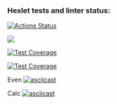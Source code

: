 ### Hexlet tests and linter status:
[![Actions Status](https://github.com/ToshiKajitsu/frontend-project-lvl1/workflows/hexlet-check/badge.svg)](https://github.com/ToshiKajitsu/frontend-project-lvl1/actions)


<a href="https://codeclimate.com/github/codeclimate/codeclimate/maintainability"><img src="https://api.codeclimate.com/v1/badges/a99a88d28ad37a79dbf6/maintainability" /></a>

[![Test Coverage](https://github.com/ToshiKajitsu/frontend-project-lvl1/workflows/test/badge.svg)](https://github.com/ToshiKajitsu/frontend-project-lvl1/actions)

[![Test Coverage](https://api.codeclimate.com/v1/badges/a99a88d28ad37a79dbf6/test_coverage)](https://codeclimate.com/github/codeclimate/codeclimate/test_coverage)

Even
[![asciicast](https://asciinema.org/a/jIu2EtubiSPNVjKIfeNTsR7oN.svg)](https://asciinema.org/a/jIu2EtubiSPNVjKIfeNTsR7oN)

Calc
[![asciicast](https://asciinema.org/a/IGgXfzVTTi6fgBcqgtEt5P3YM.svg)](https://asciinema.org/a/IGgXfzVTTi6fgBcqgtEt5P3YM)